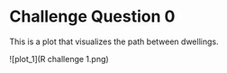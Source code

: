 # Challenge Question  0

This is a plot that visualizes the path between dwellings.

![plot_1](R challenge 1.png)
